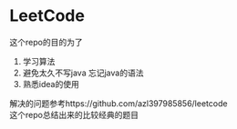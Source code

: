 # LeetCode

这个repo的目的为了
1. 学习算法
2. 避免太久不写java 忘记java的语法
3. 熟悉idea的使用

解决的问题参考https://github.com/azl397985856/leetcode
<br>
这个repo总结出来的比较经典的题目
